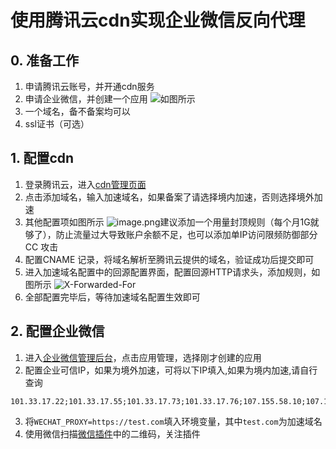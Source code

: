 # **使用腾讯云cdn实现企业微信反向代理**
## 0. 准备工作
1. 申请腾讯云账号，并开通cdn服务
2. 申请企业微信，并创建一个应用 ![如图所示](https://p.sda1.dev/18/858800e3a3d5d5f9bf788d50273e7b59/image.png)
3. 一个域名，备不备案均可以
4. ssl证书（可选）
## 1. 配置cdn
1. 登录腾讯云，进入[cdn管理页面](https://console.cloud.tencent.com/cdn/domains)
2. 点击添加域名，输入加速域名，如果备案了请选择境内加速，否则选择境外加速
3. 其他配置项如图所示
![image.png](https://p.sda1.dev/18/a3756e3b08412d9c8623173b26542d1e/image.png)建议添加一个用量封顶规则（每个月1G就够了），防止流量过大导致账户余额不足，也可以添加单IP访问限频防御部分CC 攻击
4. 配置CNAME 记录，将域名解析至腾讯云提供的域名，验证成功后提交即可
5. 进入加速域名配置中的回源配置界面，配置回源HTTP请求头，添加规则，如图所示 ![X-Forwarded-For](https://p.sda1.dev/18/1b6baf8d5b5fc2821357a86acedc6570/image.png)
6. 全部配置完毕后，等待加速域名配置生效即可
## 2. 配置企业微信
1. 进入[企业微信管理后台](https://work.weixin.qq.com/wework_admin/frame#apps)，点击应用管理，选择刚才创建的应用
2. 配置企业可信IP，如果为境外加速，可将以下IP填入,如果为境内加速,请自行查询
```
101.33.17.22;101.33.17.55;101.33.17.73;101.33.17.76;107.155.58.10;107.155.58.28;107.155.58.7;107.155.58.8;107.155.58.9;18.162.220.166;18.167.169.187;203.205.136.235;43.152.14.32;43.152.23.34;43.152.24.50;43.152.25.101;43.152.25.102;43.152.25.98;43.159.69.117;43.159.69.54;43.159.69.61;54.150.37.130
```
3. 将`WECHAT_PROXY=https://test.com`填入环境变量，其中`test.com`为加速域名
4. 使用微信扫描[微信插件](https://work.weixin.qq.com/wework_admin/frame#profile/wxPlugin)中的二维码，关注插件
